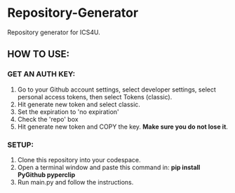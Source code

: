 # Repository-Generator

Repository generator for ICS4U.

## HOW TO USE:

### GET AN AUTH KEY:
1. Go to your Github account settings, select developer settings, select personal access tokens, then select Tokens (classic).
2. Hit generate new token and select classic.
3. Set the expiration to 'no expiration'
4. Check the 'repo' box
5. Hit generate new token and COPY the key. **Make sure you do not lose it**.

### SETUP:
1. Clone this repository into your codespace.
2. Open a terminal window and paste this command in: **pip install PyGithub pyperclip**
3. Run main.py and follow the instructions.
